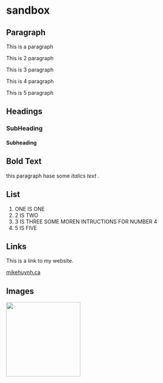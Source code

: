 # sandbox


## Paragraph

This is a paragraph 

This is 2 paragraph 

This is 3 paragraph 

This is 4 paragraph 

This is 5 paragraph 

## Headings

### SubHeading

#### Subheading

## Bold Text

this paragraph hase some *italics text* .

## List

1. ONE IS ONE
2. 2 IS TWO
3. 3 IS THREE
    SOME MOREN INTRUCTIONS FOR NUMBER 4
5. 5 IS FIVE

## Links

This is a link to my website.

[mikehuynh.ca](http://google.com)

## Images

<img src="https://gaymingmag.com/wp-content/uploads/2022/01/jjk.jpeg" width="200">